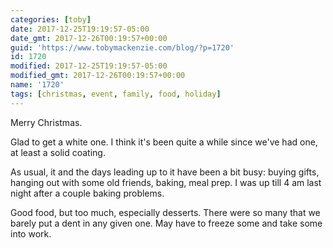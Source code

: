```yaml
---
categories: [toby]
date: 2017-12-25T19:19:57-05:00
date_gmt: 2017-12-26T00:19:57+00:00
guid: 'https://www.tobymackenzie.com/blog/?p=1720'
id: 1720
modified: 2017-12-25T19:19:57-05:00
modified_gmt: 2017-12-26T00:19:57+00:00
name: '1720'
tags: [christmas, event, family, food, holiday]
---
```


Merry Christmas.<!--more-->

Glad to get a white one.  I think it's been quite a while since we've had one, at least a solid coating.

As usual, it and the days leading up to it have been a bit busy:  buying gifts, hanging out with some old friends, baking, meal prep.  I was up till 4 am last night after a couple baking problems.

Good food, but too much, especially desserts.  There were so many that we barely put a dent in any given one.  May have to freeze some and take some into work.
